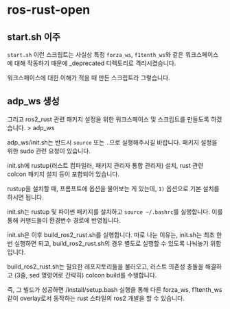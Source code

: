 # ros-rust-open

## start.sh 이주

`start.sh` 이런 스크립트는 사실상 특정 `forza_ws`, `f1tenth_ws`와 같은 워크스페이스에 대해 작동하기 때문에 _deprecated 디렉토리로 격리시켰습니다.

워크스페이스에 대한 이해가 적을 때 만든 스크립트라 그렇습니다.

## adp_ws 생성

그리고 ros2_rust 관련 패키지 설정을 위한 워크스페이스 및 스크립트를 만들도록 하겠습니다. > adp_ws

adp_ws/init.sh는 반드시 `source` 또는 `.`으로 실행해주시길 바랍니다. 패키지 설정을 위한 sudo 관련 요청이 있습니다.

init.sh에 rustup(러스트 컴파일러, 패키지 관리자 통합 관리자) 설치, rust 관련 colcon 패키지 설치 등이 포함되어 있습니다.

rustup을 설치할 때, 프롬프트에 옵션을 물어보는 게 있는데, `1)` 옵션으로 기본 설치를 하시면 됩니다.

init.sh는 rustup 및 파이썬 패키지를 설치하고 `source ~/.bashrc`를 실행합니다. 이를 통해 커맨드들이 환경변수 경로에 반영됩니다.

init.sh은 이후 build_ros2_rust.sh를 실행합니다. 따로 나눈 이유는, init.sh는 최초 한 번 실행하면 되고, build_ros2_rust.sh의 경우 별도로 실행할 수 있도록 나눠놓기 위함입니다.

build_ros2_rust.sh는 필요한 레포지토리들을 불러오고, 러스트 의존성 충돌을 해결하고 (3줄, sed 명령어로 간략히) colcon build를 수행합니다.

즉, 그 빌드가 성공하면 /install/setup.bash 실행을 통해 다른 forza_ws, f1tenth_ws 같이 overlay로서 동작하는 rust 스타일의 ros2 개발을 할 수 있습니다.

